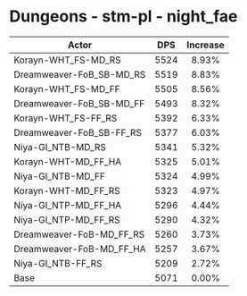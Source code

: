 # Dungeons - stm-pl - night_fae
| Actor | DPS | Increase |
|---|:---:|:---:|
|Korayn-WHT_FS-MD_RS|5524|8.93%|
|Dreamweaver-FoB_SB-MD_RS|5519|8.83%|
|Korayn-WHT_FS-MD_FF|5505|8.56%|
|Dreamweaver-FoB_SB-MD_FF|5493|8.32%|
|Korayn-WHT_FS-FF_RS|5392|6.33%|
|Dreamweaver-FoB_SB-FF_RS|5377|6.03%|
|Niya-GI_NTB-MD_RS|5341|5.32%|
|Korayn-WHT-MD_FF_HA|5325|5.01%|
|Niya-GI_NTB-MD_FF|5324|4.99%|
|Korayn-WHT-MD_FF_RS|5323|4.97%|
|Niya-GI_NTP-MD_FF_HA|5296|4.44%|
|Niya-GI_NTP-MD_FF_RS|5290|4.32%|
|Dreamweaver-FoB-MD_FF_RS|5260|3.73%|
|Dreamweaver-FoB-MD_FF_HA|5257|3.67%|
|Niya-GI_NTB-FF_RS|5209|2.72%|
|Base|5071|0.00%|
